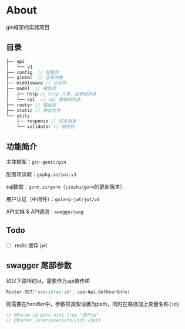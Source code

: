 # About
gin框架的实践项目

## 目录
```go
├── api
│   └── v1
├── config  // 配置包
├── global  // 全局对象
├── middleware // 中间件
├── model  // 模型层
│   ├── http // http 入参、出参结构体
│   └── sql  // sql 数据结构体 
├── router // 路由层
├── static // 静态文件
└── utils
    ├── response // 回复消息
    └── validator // 值校验
```

## 功能简介
主体框架：`gin-gonic/gin`

配置项读取：`gopkg.in/ini.v1`

sql数据：`gorm.io/gorm`（`jinzhu/gorm`的更新版本）

用户认证（中间件）：`golang-jwt/jwt/v4`

API文档 & API调测：`swaggo/swag`

## Todo
- [ ] redis 缓存 jwt

## swagger 尾部参数
如以下路径的id，需要作为api值传递
```go
Router.GET("userinfo/:id", userApi.GetUserInfo)
```
则需要在handler中，参数项类型设置为path，同时在路径加上变量名称`{id}`
```go
// @Param id path uint true "用户id"
// @Router /user/userinfo/{id} [get]
```